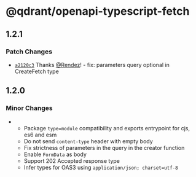 # @qdrant/openapi-typescript-fetch

## 1.2.1

### Patch Changes

- [`a2120c3`](https://github.com/qdrant/openapi-typescript-fetch/commit/a2120c3f5e22cd289760784a579bb1e50d7fd280) Thanks [@Rendez](https://github.com/Rendez)! - fix: parameters query optional in CreateFetch type

## 1.2.0

### Minor Changes

- - Package `type=module` compatibility and exports entrypoint for cjs, es6 and esm
  - Do not send `content-type` header with empty body
  - Fix strictness of parameters in the query in the creator function
  - Enable `FormData` as body
  - Support 202 Accepted response type
  - Infer types for OAS3 using `application/json; charset=utf-8`
